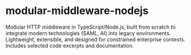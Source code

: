 # modular-middleware-nodejs
Modular HTTP middleware in TypeScript/Node.js, built from scratch to integrate modern technologies (SAML, AI) into legacy environments. Lightweight, extensible, and designed for constrained enterprise contexts. Includes selected code excerpts and documentation.
